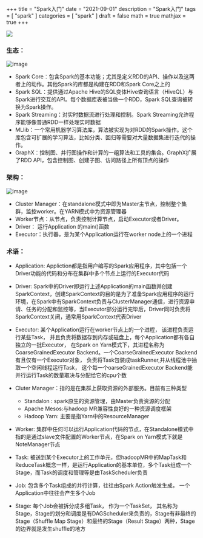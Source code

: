 +++
title = "Spark入门"
date = "2021-09-01"
description = "Spark入门"
tags = [
  "spark"
]
categories = [
  "spark"
]
draft = false
math = true
mathjax = true
+++


![](https://markdown-1258220306.cos.ap-shenzhen-fsi.myqcloud.com/img/spark_roadmap.png)

### 生态：

![image](https://timgsa.baidu.com/timg?image&quality=80&size=b9999_10000&sec=1525538441121&di=4c7185e975d88da25bc66351011c4353&imgtype=0&src=http%3A%2F%2Fstatic.open-open.com%2Flib%2FuploadImg%2F20160107%2F20160107202010_658.png)
- Spark Core：包含Spark的基本功能；尤其是定义RDD的API、操作以及这两者上的动作。其他Spark的库都是构建在RDD和Spark Core之上的
- Spark SQL：提供通过Apache Hive的SQL变体Hive查询语言（HiveQL）与Spark进行交互的API。每个数据库表被当做一个RDD，Spark SQL查询被转换为Spark操作。
- Spark Streaming：对实时数据流进行处理和控制。Spark Streaming允许程序能够像普通RDD一样处理实时数据
- MLlib：一个常用机器学习算法库，算法被实现为对RDD的Spark操作。这个库包含可扩展的学习算法，比如分类、回归等需要对大量数据集进行迭代的操作。
- GraphX：控制图、并行图操作和计算的一组算法和工具的集合。GraphX扩展了RDD API，包含控制图、创建子图、访问路径上所有顶点的操作


### 架构：
![image](http://images2015.cnblogs.com/blog/1004194/201608/1004194-20160829174157699-296881431.png)
- Cluster Manager：在standalone模式中即为Master主节点，控制整个集群，监控worker。在YARN模式中为资源管理器
- Worker节点：从节点，负责控制计算节点，启动Executor或者Driver。
- Driver： 运行Application 的main()函数
- Executor：执行器，是为某个Application运行在worker node上的一个进程

### 术语：
- Application: Appliction都是指用户编写的Spark应用程序，其中包括一个Driver功能的代码和分布在集群中多个节点上运行的Executor代码

- Driver:  Spark中的Driver即运行上述Application的main函数并创建SparkContext，创建SparkContext的目的是为了准备Spark应用程序的运行环境，在Spark中有SparkContext负责与ClusterManager通信，进行资源申请、任务的分配和监控等，当Executor部分运行完毕后，Driver同时负责将SparkContext关闭，通常用SparkContext代表Driver

- Executor:  某个Application运行在worker节点上的一个进程，  该进程负责运行某些Task， 并且负责将数据存到内存或磁盘上，每个Application都有各自独立的一批Executor， 在Spark on Yarn模式下，其进程名称为CoarseGrainedExecutor Backend。一个CoarseGrainedExecutor Backend有且仅有一个Executor对象， 负责将Task包装成taskRunner,并从线程池中抽取一个空闲线程运行Task， 这个每一个oarseGrainedExecutor Backend能并行运行Task的数量取决与分配给它的cpu个数
- Cluter Manager：指的是在集群上获取资源的外部服务。目前有三种类型
   - Standalon : spark原生的资源管理，由Master负责资源的分配
   - Apache Mesos:与hadoop MR兼容性良好的一种资源调度框架
   - Hadoop Yarn: 主要是指Yarn中的ResourceManager
- Worker: 集群中任何可以运行Application代码的节点，在Standalone模式中指的是通过slave文件配置的Worker节点，在Spark on Yarn模式下就是NoteManager节点
- Task: 被送到某个Executor上的工作单元，但hadoopMR中的MapTask和ReduceTask概念一样，是运行Application的基本单位，多个Task组成一个Stage，而Task的调度和管理等是由TaskScheduler负责
- Job: 包含多个Task组成的并行计算，往往由Spark Action触发生成， 一个Application中往往会产生多个Job
- Stage: 每个Job会被拆分成多组Task， 作为一个TaskSet， 其名称为Stage，Stage的划分和调度是有DAGScheduler来负责的，Stage有非最终的Stage（Shuffle Map Stage）和最终的Stage（Result Stage）两种，Stage的边界就是发生shuffle的地方









